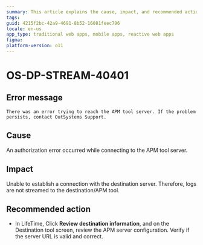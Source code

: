 ```yaml
---
summary: This article explains the cause, impact, and recommended action for a connection error that occurs while connecting to the APM tool server.
tags:
guid: 4215f2bc-42a9-4691-8b52-16081feec796
locale: en-us
app_type: traditional web apps, mobile apps, reactive web apps
figma: 
platform-version: o11
---
```


# OS-DP-STREAM-40401

## Error message

`There was an error trying to reach the APM tool server. If the problem persists, contact OutSystems Support.`

## Cause

An authorization error occurred while connecting to the APM tool server.

## Impact

Unable to establish a connection with the destination server. Therefore, logs are not streamed to the destination/APM tool.

## Recommended action

* In LifeTime, Click **Review destination information**, and on the Destination tool screen, review the APM server configuration. Verify if the server URL is valid and correct.
